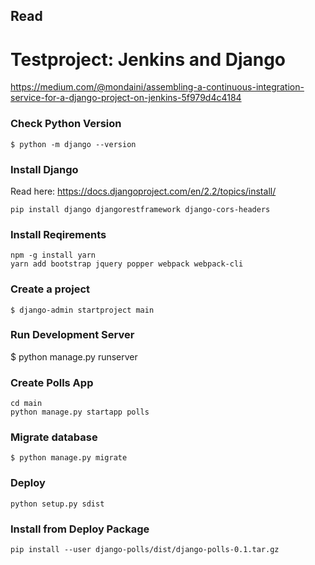 
## Read

# Testproject: Jenkins and Django

https://medium.com/@mondaini/assembling-a-continuous-integration-service-for-a-django-project-on-jenkins-5f979d4c4184


### Check Python Version
    $ python -m django --version

### Install Django
Read here: https://docs.djangoproject.com/en/2.2/topics/install/

    pip install django djangorestframework django-cors-headers

### Install Reqirements

    npm -g install yarn
    yarn add bootstrap jquery popper webpack webpack-cli

### Create a project

    $ django-admin startproject main

### Run Development Server

   $ python manage.py runserver

### Create Polls App

    cd main
    python manage.py startapp polls

### Migrate database

    $ python manage.py migrate

### Deploy

    python setup.py sdist

### Install from Deploy Package

    pip install --user django-polls/dist/django-polls-0.1.tar.gz

